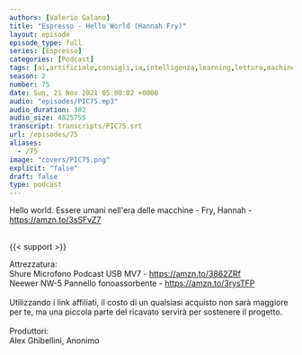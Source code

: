 ```yaml
---
authors: [Valerio Galano]
title: "Espresso - Hello World (Hannah Fry)"
layout: episode
episode_type: full
series: [Espresso]
categories: [Podcast]
tags: [ai,artificiale,consigli,ia,intelligenza,learning,lettura,machine]
season: 2
number: 75
date: Sun, 21 Nov 2021 05:00:02 +0000
audio: "episodes/PIC75.mp3"
audio_duration: 302
audio_size: 4825755
transcript: transcripts/PIC75.srt
url: /episodes/75
aliases: 
  - /75
image: "covers/PIC75.png"
explicit: "false"
draft: false
type: podcast
---
```

Hello world. Essere umani nell'era delle macchine - Fry, Hannah - <a href="https://amzn.to/3sSFvZ7" rel="noopener">https://amzn.to/3sSFvZ7</a> <br />
<br />


{{< support >}}

Attrezzatura:<br />
Shure Microfono Podcast USB MV7 - <a href="https://amzn.to/3862ZRf" rel="noopener">https://amzn.to/3862ZRf</a> <br />
Neewer NW-5 Pannello fonoassorbente - <a href="https://amzn.to/3rysTFP" rel="noopener">https://amzn.to/3rysTFP</a> <br />
<br />
Utilizzando i link affiliati, il costo di un qualsiasi acquisto non sarà maggiore per te, ma una piccola parte del ricavato servirà per sostenere il progetto.<br />
<br />
Produttori:<br />
Alex Ghibellini, Anonimo<br />
<br />






